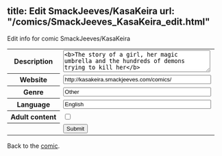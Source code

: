 title: Edit SmackJeeves/KasaKeira
url: "/comics/SmackJeeves_KasaKeira_edit.html"
---
Edit info for comic SmackJeeves/KasaKeira

<form name="comic" action="http://gaepostmail.appspot.com/comic/" method="post">
<table class="comicinfo">
<tr>
<th>Description</th><td><textarea name="description" cols="40" rows="3">&lt;b&gt;The story of a girl, her magic umbrella and the hundreds of demons trying to kill her&lt;/b&gt;</textarea></td>
</tr>
<tr>
<th>Website</th><td><input type="text" name="url" value="http://kasakeira.smackjeeves.com/comics/" size="40"/></td>
</tr>
<tr>
<th>Genre</th><td><input type="text" name="genre" value="Other" size="40"/></td>
</tr>
<tr>
<th>Language</th><td><input type="text" name="language" value="English" size="40"/></td>
</tr>
<tr>
<th>Adult content</th><td><input type="checkbox" name="adult" value="adult" /></td>
</tr>
<tr>
<th></th><td>
<input type="hidden" name="comic" value="SmackJeeves_KasaKeira" />
<input type="submit" name="submit" value="Submit" />
</td>
</tr>
</table>
</form>

Back to the [comic](SmackJeeves_KasaKeira.html).
